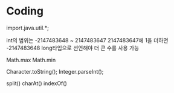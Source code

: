 # Coding

import.java.util.*;

int의 범위는 -2147483648 ~ 2147483647
2147483647에 1을 더하면 -2147483648
long타입으로 선언해야 더 큰 수를 사용 가능

Math.max
Math.min

Character.toString();
Integer.parseInt();

split()
charAt()
indexOf()
